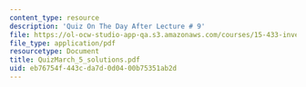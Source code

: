 ```yaml
---
content_type: resource
description: 'Quiz On The Day After Lecture # 9'
file: https://ol-ocw-studio-app-qa.s3.amazonaws.com/courses/15-433-investments-spring-2003/eb76754f443cda7d0d0400b75351ab2d_QuizMarch_5_solutions.pdf
file_type: application/pdf
resourcetype: Document
title: QuizMarch_5_solutions.pdf
uid: eb76754f-443c-da7d-0d04-00b75351ab2d
---
```

